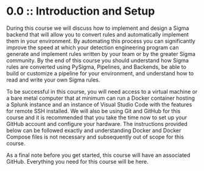 # 0.0 :: Introduction and Setup

During this course we will discuss how to implement and design a Sigma backend that will allow you to convert rules and automatically implement them in your environment. By automating this process you can significantly improve the speed at which your detection engineering program can generate and implement rules written by your team or by the greater Sigma community. By the end of this course you should understand how Sigma rules are converted using PySigma, Pipelines, and Backends, be able to build or customize a pipeline for your environment, and understand how to read and write your own Sigma rules.

To be successful in this course, you will need access to a virtual machine or a bare metal computer that at minimum can run a Docker container hosting a Splunk instance and an instance of Visual Studio Code with the features for remote SSH installed. We will also be using Git and GitHub for this course and it is recommended that you take the time now to set up your GitHub account and configure your hardware. The instructions provided below can be followed exactly and understanding Docker and Docker Compose files is not necessary and subsequently out of scope for this course.

As a final note before you get started, this course will have an associated GitHub. Everything you need for this course will be here.

